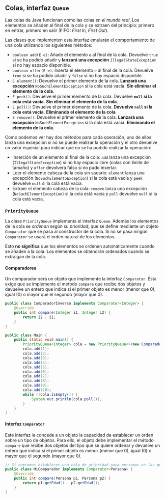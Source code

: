 ## Colas, interfaz `Queue`

Las colas de Java funcionan como las colas _en el mundo real_. Los elementos se añaden al final de la cola y se extraen del principio: primero en entrar, primero en salir (FIFO: _First In, First Out_).

Las clases que implementen esta interfaz emularán el comportamiento de una cola utilizando los siguientes métodos:

* `boolean add(E e)`: Añade el elemento `e` al final de la cola. Devuelve `true` si se ha podido añadir y **lanzará una excepción** `IllegalStateException` si no hay espacio disponible.
* `boolean offer(E e)`: Inserta el elemento `e` al final de la cola. Devuelve `true` si se ha podido añadir y `false` si no hay espacio disponible.
* `E element()`: Devuelve el primer elemento de la cola. **Lanzará una excepción** `NoSuchElementException` si la cola está vacía. **Sin eliminar el elemento de la cola**.
* `E peek()`: Devuelve el primer elemento de la cola. Devuelve **`null` si la cola está vacía**. **Sin eliminar el elemento de la cola**.
* `E poll()`: Devuelve el primer elemento de la cola. **Devuelve `null` si la cola está vacía**. **Eliminando el elemento de la cola**.
* `E remove()`: Devuelve el primer elemento de la cola. **Lanzará una excepción** `NoSuchElementException` si la cola está vacía. **Eliminando el elemento de la cola**.

Como podemos ver hay dos métodos para cada operación, uno de ellos lanza una excepción si no se puede realizar la operación y el otro devuelve un valor especial para indicar que no se ha podido realizar la operación:

* Inserción de un elemento al final de la cola: `add` lanza una excepción (`IllegalStateException`) si no hay espacio libre (colas con límite de tamaño) y `offer` devolverá falso si no pudo insertar.
* Leer el elemento cabeza de la cola sin sacarlo: `element` lanza una excepción (`NoSuchElementoException`) si la cola está vacía y `peek` devuelve `null` si la cola está vacía.
* Extraer el elemento cabeza de la cola: `remove` lanza una excepción (`NoSuchElementException`) si la cola está vacía y `poll` devuelve `null` si la cola está vacía.

### `PriorityQueue`

La clase `PriorityQueue` implementa el interfaz `Queue`. Además los elementos de la cola se _ordenan_ según su _prioridad_, que se define mediante un objeto `Comparator` que se pasa al constructor de la cola. Si no se pasa ningún `Comparator` se usará el orden natural de los elementos.

Esto **no significa** que los elementos se ordenen automáticamente cuando se añaden a la cola. Los elementos se obtendrán ordenados cuando se extraigan de la cola.

#### Comparadores

Un comparador será un objeto que implemente la interfaz `Comparator`. Ésta exige que se implemente el método `compare` que recibe dos objetos y devuelve un entero que indica si el primer objeto es menor (menor que 0), igual (0) o mayor que el segundo (mayor que 0).

```java
public class ComparadorInverso implements Comparator<Integer> {
    @Override
    public int compare(Integer i1, Integer i2) {
        return i2 - i1;
    }
}
```

```java
public class Main {
    public static void main() {
        PriorityQueue<Integer> cola = new PriorityQueue<>(new ComparadorInverso());
        cola.add(1);
        cola.add(2);
        cola.add(3);
        cola.add(4);
        cola.add(5);
        cola.add(6);
        cola.add(7);
        cola.add(8);
        cola.add(9);
        cola.add(10);
        while (!cola.isEmpty()) {
            System.out.println(cola.poll());
        }
    }
}
```

#### Interfaz `Comparator`

Este interfaz le concede a un objeto la capacidad de establecer un orden sobre un tipo de objetos. Para ello, el objeto debe implementar el método `compare` que recibe dos objetos del tipo que se quiere ordenar y devuelve un entero que indica si el primer objeto es menor (menor que 0), igual (0) o mayor que el segundo (mayor que 0).

```java
// Si queremos establecer una cola de prioridad para personas en las que se priorice la edad de menor a mayor:
public class MiComparador implements Comparator<Persona> {
    @Override
    public int compare(Persona p1, Persona p2) {
        return p1.getEdad() - p2.getEdad();
    }
}
```